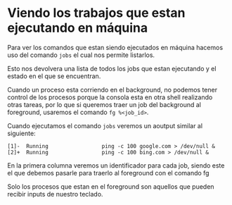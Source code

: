 # Viendo los trabajos que estan ejecutando en máquina

Para ver los comandos que estan siendo ejecutados en máquina hacemos uso del comando `jobs` el cual nos permite listarlos.

Esto nos devolvera una lista de todos los jobs que estan ejecutando y el estado en el que se encuentran.

Cuando un proceso esta corriendo en el background, no podemos tener control de los procesos porque la consola esta en otra shell realizando otras tareas, por lo que si queremos traer un job del background al foreground, usaremos el comando `fg %<job_id>`.

Cuando ejecutamos el comando `jobs` veremos un aoutput similar al siguiente:

``` output del comando jovs con dos procesos ejecutando en segundo plano.
[1]-  Running                 ping -c 100 google.com > /dev/null &
[2]+  Running                 ping -c 100 bing.com > /dev/null &
```

En la primera columna veremos un identificador para cada job, siendo este el que debemos pasarle para traerlo al foreground con el comando fg

Solo los procesos que estan en el foreground son aquellos que pueden recibir inputs de nuestro teclado.



